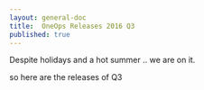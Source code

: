 ```yaml
---
layout: general-doc
title:  OneOps Releases 2016 Q3
published: true
---
```


Despite holidays and a hot summer .. we are on it. 

<!--more-->

so here are the releases of Q3